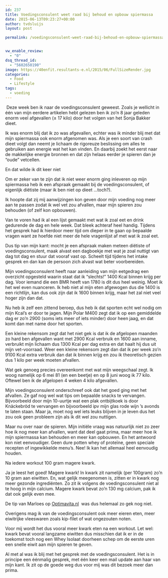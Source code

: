 ```yaml
---
id: 237
title: Voedingsconsulent weet raad bij behoud en opbouw spiermassa
date: 2015-06-13T09:23:27+00:00
author: tvdsluijs
layout: post

permalink: /voedingsconsulent-weet-raad-bij-behoud-en-opbouw-spiermassa/


vw_enable_review:
  - "0"
dsq_thread_id:
  - "5602650190"
image: https://40enfit.resultants-e.nl/2015/06/FullSizeRender.jpg
categories:
  - Food
  - Lifestyle
tags:
  - voeding
---
```

<div>
   Deze week ben ik naar de voedingsconsulent geweest. Zoals je wellicht in één van mijn eerdere artikelen hebt gelezen ben ik zo’n 8 jaar geleden enorm veel afgevallen (± 17 kilo) door het volgen van het Sonja Bakker dieet.
</div>

Ik was enorm blij dat ik zo was afgevallen, echter was ik minder blij met dat mijn spiermassa ook enorm afgenomen was. Als je een soort van crash dieet volgt dan neemt je lichaam de rigoreuze beslissing om alles te gebruiken aan energie wat het kan vinden. En daarbij zoekt het eerst naar de makkelijke energie bronnen en dat zijn helaas eerder je spieren dan je “oude” vetcellen.

En dat wilde ik dit keer niet<!--more-->

<div>
  Om er zeker van te zijn dat ik niet weer enorm ging inleveren op mijn spiermassa heb ik een afspraak gemaakt bij de voedingsconsulent, of eigenlijk diëtiste (maar ik ben niet op dieet …toch?).</p> 
  
  <p>
    Ik hoopte dat zij mij aanwijzingen kon geven door mijn voeding nog meer aan te passen zodat ik wel vet zou afvallen, maar mijn spieren zou behouden (of zelf kon opbouwen).
  </p>
  
  <p>
    Van te voren had ik al een lijst gemaakt met wat ik zoal eet en drink gedurende de dag en hele week. Dat bleek achteraf heel handig. Tijdens het gesprek had ik hierdoor meer tijd om dieper in te gaan op bepaalde vragen want ze hoefde niet meer de hele vragenlijst af met wat ik zoal eet.
  </p>
  
  <p>
    Dus tip van mijn kant: mocht je een afspraak maken meteen diëtiste of voedingsconsulent, maak alvast een dagboekje met wat je zoal nuttigt van dag tot dag en stuur dat vooraf vast op. Scheelt tijd tijdens het intake gesprek en dan kan de persoon zich alvast wat beter voorbereiden.
  </p>
  
  <p>
    Mijn voedingsconsulent heeft naar aanleiding van mijn eetgedrag een overzicht opgesteld waarin staat dat ik “slechts!” 1400 Kcal binnen krijg per dag. Voor iemand die een BMR heeft van 1780 is dit dus heel weinig. Moet ik het wel even nuanceren. Ik heb niet al mijn eten afgewogen dus die 1400 is een richtlijn, kan dus ook zijn dat ik 1600 binnen krijg, maar het zal niet veel hoger zijn dan dat.
  </p>
  
  <p>
    Nu heb ik zelf een zittend beroep, dus heb ik dat sporten echt wel nodig om mijn Kcal’s er door te jagen. Mijn Polar M400 zegt dat ik op een gemiddelde dag er zo’n 2900 (soms iets meer of iets minder) door heen jaag, en dat komt dan met name door het sporten.
  </p>
  
  <p>
    Een kleine rekensom zegt dat het niet gek is dat ik de afgelopen maanden zo hard ben afgevallen want met 2900 Kcal verbruik en 1600 aan inname, verbruikt mijn lichaam dus 1300 Kcal per dag extra en dat haalt hij dus uit mijn vet-voorraad. Weer een kleine rekensom zegt dan dat ik per week zo’n 9100 Kcal extra verbruik dan dat ik binnen krijg en zou ik theoretisch gezien dus 1 kilo per week moeten afvallen.
  </p>
  
  <p>
    Wat gek genoeg precies overeenkomt met wat mijn weegschaal zegt. Ik woog namelijk op 6 mei 81 (en een beetje) en op 8 juni woog ik 77 kilo. Oftewel ben ik de afgelopen 4 weken 4 kilo afgevallen.
  </p>
  
  <p>
    Mijn voedingsconsulent onderschreef ook dat het goed ging met het afvallen. Ze gaf nog wel wat tips om bepaalde snacks te vervangen. Bijvoorbeeld door mijn 10-uurtje wat een plak ontbijtkoek is door Knäckebröd te vervangen en bijvoorbeeld ipv mijn glas rode wijn ’s avonds te laten staan. Maar ja, moet nog wel iets leuks blijven in je leven dus het zou ook geen probleem zijn als ik dit wel zou nuttigen.
  </p>
  
  <p>
    Maar nu over naar de spieren. Mijn initiële vraag was natuurlijk niet zo zeer hoe ik nog meer kan afvallen, want dat deel gaat prima, maar meer hoe ik mijn spiermassa kan behouden en meer kan opbouwen. En het antwoord kon niet eenvoudiger. Geen dure potten whey of proteïne, geen speciale recepten of ingewikkelde menu’s. Nee! Ik kan het allemaal heel eenvoudig houden.
  </p>
  
  <p>
    Na iedere workout 100 gram magere kwark.
  </p>
  
  <p>
    Ja je leest het goed! Magere kwark! In kwark zit namelijk (per 100gram) zo’n 10 gram aan eiwitten. En, wat gelijk meegenomen is, zitten er in kwark nog meer gezonde ingrediënten. Zo zit ik volgens de voedingsconsulent niet al te hoog in mijn calcium. Magere kwark bevat zo’n 130 mg calcium, pak ik dat ook gelijk even mee.
  </p>
  
  <p>
    De tip van Marloes op <a href="http://www.optimavita.nl/voeding/zelf-een-eiwitshake-maken-zonder-poeder/">Optimavita.nl</a>  was dus helemaal zo gek nog niet.
  </p>
  
  <p>
    Overigens mag ik van de voedingsconsulent ook meer eieren eten, meer eiwitrijke vleeswaren zoals kip-filet of wat ongezouten noten.
  </p>
  
  <p>
    Voor mij wordt het dus vooral meer kwark eten na een workout. Let wel: kwark bevat vooral langzame eiwitten dus misschien dat ik er in de toekomst toch nog een Whey Isolaat doorheen schep om de eerste uren een snelle eiwit aan mijn spieren te geven.
  </p>
  
  <p>
    Al met al was ik blij met het gesprek met de voedingsconsulent. Het is in principe een éénmalig gesprek, met één keer een mail update aan haar van mijn kant. Ik zit op de goede weg dus voor mij was dit bezoek meer dan prima.
  </p>
</div>